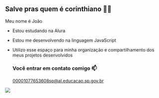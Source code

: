 ## Salve pras quem é corinthiano 🖤🤍

Meu nome é João

- Estou estudando na Alura
- Estou me desenvolvendo na linguagem JavaScript
- Utilizo esse espaço para minha organização e compartilhamento dos meus projetos desenvolvidos

  ### Você entrar em contato comigo 📫

  00001077653608sp@al.educacao.sp.gov.br

![](https://media.tenor.com/HFeeZJtAV3QAAAAj/corinthians-paulista-logo.gif)
 
